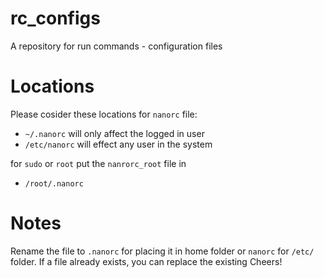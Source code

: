 # rc_configs
A repository for run commands - configuration files

# Locations
Please cosider these locations for `nanorc` file:

- `~/.nanorc` will only affect the logged in user
- `/etc/nanorc` will effect any user in the system

for `sudo` or `root` put the `nanrorc_root` file in
- `/root/.nanorc`

# Notes
Rename the file to `.nanorc` for placing it in home folder or `nanorc` for `/etc/` folder.
If a file already exists, you can replace the existing
Cheers!
